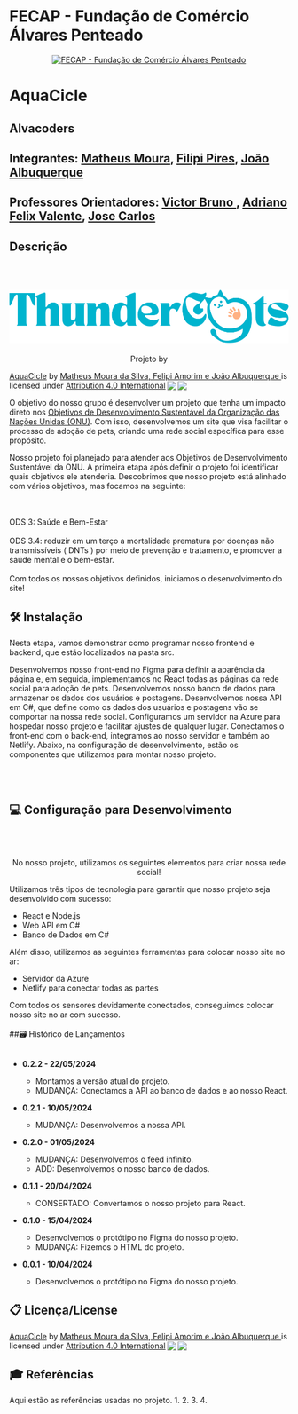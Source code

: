# FECAP - Fundação de Comércio Álvares Penteado

<p align="center">
<a href= "https://www.fecap.br/"><img src="https://encrypted-tbn0.gstatic.com/images?q=tbn:ANd9GcRhZPrRa89Kma0ZZogxm0pi-tCn_TLKeHGVxywp-LXAFGR3B1DPouAJYHgKZGV0XTEf4AE&usqp=CAU" alt="FECAP - Fundação de Comércio Álvares Penteado" border="0"></a>
</p>

# AquaCicle

## Alvacoders

## Integrantes: <a href="">Matheus Moura</a>, <a href="">Filipi Pires</a>, <a href="">João Albuquerque</a>

## Professores Orientadores: <a href="https://www.linkedin.com/in/victorbarq/"> Victor Bruno </a>, <a href="https://www.linkedin.com/in/victorbarq/">Adriano Felix Valente</a>, <a href="https://www.linkedin.com/in/victorbarq/"> Jose Carlos </a> 


## Descrição
<br><br>
<p align="center">
<img src="/imagens/assets/Logo Escrito 2 Azul PNG.png" alt="ThunderCat" border="0">
  <br><br>
  Projeto by <p xmlns:cc="http://creativecommons.org/ns#" xmlns:dct="http://purl.org/dc/terms/"><a property="dct:title" rel="cc:attributionURL" href="https://github.com/2023-2-NADS1/Grupo6/tree/main">AquaCicle</a> by <a rel="cc:attributionURL dct:creator" property="cc:attributionName" href="https://github.com/2023-2-NADS1/Grupo6/tree/main">Matheus Moura da Silva, Felipi Amorim e João Albuquerque </a> is licensed under <a href="http://creativecommons.org/licenses/by/4.0/?ref=chooser-v1" target="_blank" rel="license noopener noreferrer" style="display:inline-block;">Attribution 4.0 International<img style="height:22px!important;margin-left:3px;vertical-align:text-bottom;" src="https://mirrors.creativecommons.org/presskit/icons/cc.svg?ref=chooser-v1"><img style="height:22px!important;margin-left:3px;vertical-align:text-bottom;" src="https://mirrors.creativecommons.org/presskit/icons/by.svg?ref=chooser-v1"></a></p> 
</p>
O objetivo do nosso grupo é desenvolver um projeto que tenha um impacto direto nos <a href="https://brasil.un.org/pt-br/sdgs">Objetivos de Desenvolvimento Sustentável da Organização das Nações Unidas (ONU)</a>. Com isso, desenvolvemos um site que visa facilitar o processo de adoção de pets, criando uma rede social específica para esse propósito.

Nosso projeto foi planejado para atender aos Objetivos de Desenvolvimento Sustentável da ONU. A primeira etapa após definir o projeto foi identificar quais objetivos ele atenderia. Descobrimos que nosso projeto está alinhado com vários objetivos, mas focamos na seguinte:

<br><br>
ODS 3: Saúde e Bem-Estar
<br><br>
ODS 3.4: reduzir em um terço a mortalidade prematura por doenças não transmissíveis ( DNTs ) por meio de prevenção e tratamento, e promover a saúde mental e o bem-estar.
<br><br>
Com todos os nossos objetivos definidos, iniciamos o desenvolvimento do site!

## 🛠 Instalação

Nesta etapa, vamos demonstrar como programar nosso frontend e backend, que estão localizados na pasta src.

Desenvolvemos nosso front-end no Figma para definir a aparência da página e, em seguida, implementamos no React todas as páginas da rede social para adoção de pets.
Desenvolvemos nosso banco de dados para armazenar os dados dos usuários e postagens.
Desenvolvemos nossa API em C#, que define como os dados dos usuários e postagens vão se comportar na nossa rede social.
Configuramos um servidor na Azure para hospedar nosso projeto e facilitar ajustes de qualquer lugar.
Conectamos o front-end com o back-end, integramos ao nosso servidor e também ao Netlify.
Abaixo, na configuração de desenvolvimento, estão os componentes que utilizamos para montar nosso projeto.

<br><br>
## 💻 Configuração para Desenvolvimento
<br><br>
<p align="center">
<!-- <img src="imagens/PROJETO.jpeg" alt="NOME DO JOGO" border="0"> -->
No nosso projeto, utilizamos os seguintes elementos para criar nossa rede social!

Utilizamos três tipos de tecnologia para garantir que nosso projeto seja desenvolvido com sucesso:

- React e Node.js
- Web API em C#
- Banco de Dados em C#

Além disso, utilizamos as seguintes ferramentas para colocar nosso site no ar:

- Servidor da Azure
- Netlify para conectar todas as partes

Com todos os sensores devidamente conectados, conseguimos colocar nosso site no ar com sucesso.
<br><br>
##🗃 Histórico de Lançamentos
<br><br>
- **0.2.2 - 22/05/2024**
  - Montamos a versão atual do projeto.
  - MUDANÇA: Conectamos a API ao banco de dados e ao nosso React.

- **0.2.1 - 10/05/2024**
  - MUDANÇA: Desenvolvemos a nossa API.

- **0.2.0 - 01/05/2024**
  - MUDANÇA: Desenvolvemos o feed infinito.
  - ADD: Desenvolvemos o nosso banco de dados.

- **0.1.1 - 20/04/2024**
  - CONSERTADO: Convertamos o nosso projeto para React.

- **0.1.0 - 15/04/2024**
  - Desenvolvemos o protótipo no Figma do nosso projeto.
  - MUDANÇA: Fizemos o HTML do projeto.

- **0.0.1 - 10/04/2024**
  - Desenvolvemos o protótipo no Figma do nosso projeto.
</p>

## 📋 Licença/License

<p xmlns:cc="http://creativecommons.org/ns#" xmlns:dct="http://purl.org/dc/terms/"><a property="dct:title" rel="cc:attributionURL" href="https://github.com/2023-2-NADS1/Grupo6/tree/main">AquaCicle</a> by <a rel="cc:attributionURL dct:creator" property="cc:attributionName" href="https://github.com/2023-2-NADS1/Grupo6/tree/main">Matheus Moura da Silva, Felipi Amorim e João Albuquerque </a> is licensed under <a href="http://creativecommons.org/licenses/by/4.0/?ref=chooser-v1" target="_blank" rel="license noopener noreferrer" style="display:inline-block;">Attribution 4.0 International<img style="height:22px!important;margin-left:3px;vertical-align:text-bottom;" src="https://mirrors.creativecommons.org/presskit/icons/cc.svg?ref=chooser-v1"><img style="height:22px!important;margin-left:3px;vertical-align:text-bottom;" src="https://mirrors.creativecommons.org/presskit/icons/by.svg?ref=chooser-v1"></a></p> 

## 🎓 Referências

Aqui estão as referências usadas no projeto.
1.
2. 
3. 
4. 
